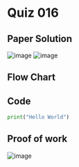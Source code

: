 # Quiz 016

## Paper Solution
![image](https://github.com/user-attachments/assets/a119eaae-d67c-4375-8b49-8a75c79d7f17)
![image](https://github.com/user-attachments/assets/a5cde70b-321b-44d4-8657-2b343411c8f6)

## Flow Chart
## Code
```.py
print("Hello World")
```
## Proof of work
![image](https://github.com/user-attachments/assets/6351c31e-0451-45df-88ae-e77008268927)

